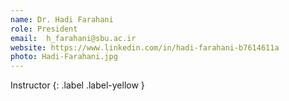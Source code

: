 ```yaml
---
name: Dr. Hadi Farahani
role: President
email: 	h_farahani@sbu.ac.ir
website: https://www.linkedin.com/in/hadi-farahani-b7614611a
photo: Hadi-Farahani.jpg
---
```


Instructor
{: .label .label-yellow }
